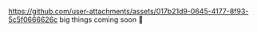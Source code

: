 https://github.com/user-attachments/assets/017b21d9-0645-4177-8f93-5c5f0666626c
big things coming soon 👀


<!--

👨🏽‍💻 Aspiring Software Engineer passionate about using tech to solve real-world problems <br/>

<br>🎓 Freshman Computer Science Major at The Pennsylvania State University, with a minor in Cybersecurity <br/>

<br>🚀 Co-founder & Social Media Chair of Multicultural Innovators in Computer Science ([MICS](https://linktr.ee/micspsu)) <br/>

<br>📊 Currently exploring data science, AI, and building impactful community projects <br/><br>


**mattothomas/mattothomas** is a ✨ _special_ ✨ repository because its `README.md` (this file) appears on your GitHub profile.

Here are some ideas to get you started:

- 🔭 I’m currently working on ...
- 🌱 I’m currently learning ...
- 👯 I’m looking to collaborate on ...
- 🤔 I’m looking for help with ...
- 💬 Ask me about ...
- 📫 How to reach me: ...
- 😄 Pronouns: ...
- ⚡ Fun fact: ...
-->
